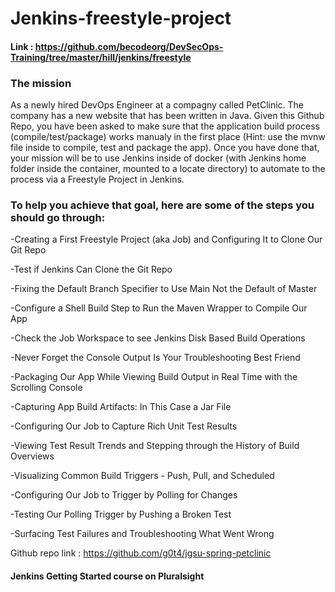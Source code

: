 # Jenkins-freestyle-project
#### Link : https://github.com/becodeorg/DevSecOps-Training/tree/master/hill/jenkins/freestyle
### The mission
As a newly hired DevOps Engineer at a compagny called PetClinic. The company has a new website that has been written in Java. Given this Github Repo, you have been asked to make sure that the application build process (compile/test/package) works manualy in the first place (Hint: use the mvnw file inside to compile, test and package the app). Once you have done that, your mission will be to use Jenkins inside of docker (with Jenkins home folder inside the container, mounted to a locate directory) to automate to the process via a Freestyle Project in Jenkins.

### To help you achieve that goal, here are some of the steps you should go through:

-Creating a First Freestyle Project (aka Job) and Configuring It to Clone Our Git Repo

-Test if Jenkins Can Clone the Git Repo

-Fixing the Default Branch Specifier to Use Main Not the Default of Master

-Configure a Shell Build Step to Run the Maven Wrapper to Compile Our App

-Check the Job Workspace to see Jenkins Disk Based Build Operations

-Never Forget the Console Output Is Your Troubleshooting Best Friend

-Packaging Our App While Viewing Build Output in Real Time with the Scrolling Console

-Capturing App Build Artifacts: In This Case a Jar File

-Configuring Our Job to Capture Rich Unit Test Results

-Viewing Test Result Trends and Stepping through the History of Build Overviews

-Visualizing Common Build Triggers - Push, Pull, and Scheduled

-Configuring Our Job to Trigger by Polling for Changes

-Testing Our Polling Trigger by Pushing a Broken Test

-Surfacing Test Failures and Troubleshooting What Went Wrong

Github repo link : https://github.com/g0t4/jgsu-spring-petclinic

#### Jenkins Getting Started course on Pluralsight 



